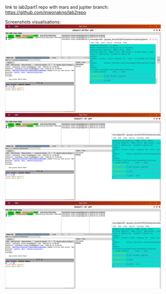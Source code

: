 link to lab2part1 repo with mars and jupiter branch: https://github.com/inwonakng/lab2repo

Screenshots visualisations: ![a](images/s1.png) ![b](images/s2.png) ![b](images/s2.png)
